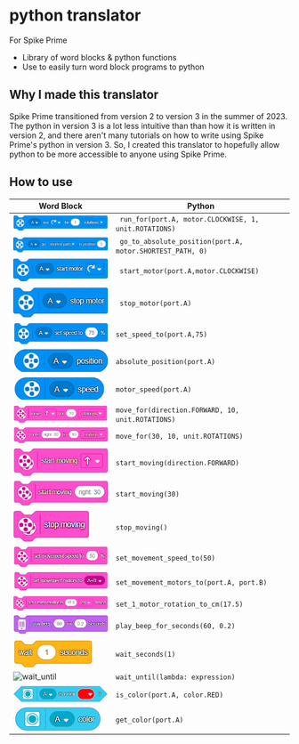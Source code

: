 # python translator
For Spike Prime 
* Library of word blocks & python functions
* Use to easily turn word block programs to python

## Why I made this translator
Spike Prime transitioned from version 2 to version 3 in the summer of 2023. The python in version 3 is a lot less intuitive than than how it is written in version 2, and there aren't many tutorials on how to write using Spike Prime's python in version 3. So, I created this translator to hopefully allow python to be more accessible to anyone using Spike Prime.

## How to use

| Word Block | Python |
|---|---|
| ![run_for](./images/run_for.png) | ` run_for(port.A, motor.CLOCKWISE, 1, unit.ROTATIONS)`|
| ![go_to_position](./images/go_to_position.png) | ` go_to_absolute_position(port.A, motor.SHORTEST_PATH, 0)`|
| ![start_motor](./images/start_motor.png) | ` start_motor(port.A,motor.CLOCKWISE)`|
| ![stop_motor](./images/stop_motor.png) | ` stop_motor(port.A)`|
| ![set_speed_to](./images/set_speed_to.png) | `set_speed_to(port.A,75)`|
| ![absolute_position](./images/absolute_position.png) | `absolute_position(port.A)`|
| ![motor_speed](./images/motor_speed.png) | `motor_speed(port.A)`|
| ![move_for](./images/move_for.png) | `move_for(direction.FORWARD, 10, unit.ROTATIONS)`|
| ![steer_for](./images/steer_for.png) | `move_for(30, 10, unit.ROTATIONS)`|
| ![start_moving](./images/start_moving.png) | `start_moving(direction.FORWARD)`|
| ![start_steering](./images/start_steering.png) | `start_moving(30)`|
| ![stop_moving](./images/stop_moving.png) | `stop_moving()`|
| ![set_movement_speed_to](./images/set_movement_speed_to.png) | `set_movement_speed_to(50)`|
| ![set_movement_motors_to](./images/set_movement_motors_to.png) | `set_movement_motors_to(port.A, port.B)`|
| ![set_1_motor_rotation_to_cm](./images/set_1_motor_rotation_to_cm.png) | `set_1_motor_rotation_to_cm(17.5)`|
| ![play_beep_for_seconds](./images/play_beep_for_seconds.png) | `play_beep_for_seconds(60, 0.2)`|
| ![wait_seconds](./images/wait_seconds.png) | `wait_seconds(1)`|
| ![wait_until](wait_until.png) | `wait_until(lambda: expression)`|
| ![is_color](./images/is_color.png) | `is_color(port.A, color.RED)`|
| ![get_color](./images/get_color.png) | `get_color(port.A)`|
